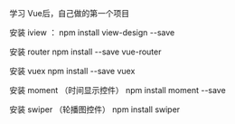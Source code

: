 学习 Vue后，自己做的第一个项目

安装 iview ：
npm install view-design --save

安装 router
npm install --save vue-router

安装 vuex
npm install --save vuex

安装 moment （时间显示控件）
npm install moment --save

安装 swiper （轮播图控件）
npm install swiper

